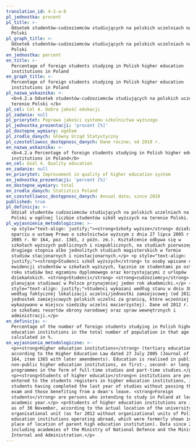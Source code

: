 ```yaml
---
translation_id: 4-2-a-0
pl_jednostka: procent
pl_title: >-
  Odsetek studentów-cudzoziemców studiujących na polskich uczelniach na terenie
  Polski
pl_graph_title: >-
  Odsetek studentów-cudzoziemców studiujących na polskich uczelniach na terenie
  Polski
en_jednostka: percent
en_title: >-
  Percentage of foreign students studying in Polish higher education
  institutions in Poland
en_graph_title: >-
  Percentage of foreign students studying in Polish higher education
  institutions in Poland
pl_nazwa_wskaznika: >-
  <b>4.2.a Odsetek studentów-cudzoziemców studiujących na polskich uczelniach na
  terenie Polski </b>
pl_cel: Cel 4. Dobra jakość edukacji
pl_zadanie: null
pl_priorytet: Poprawa jakości systemu szkolnictwa wyższego
pl_jednostka_prezentacji: 'procent [%]'
pl_dostepne_wymiary: ogółem
pl_zrodlo_danych: Główny Urząd Statystyczny
pl_czestotliwosc_dostępnosc_danych: Dane roczne; od 2010 r.
en_nazwa_wskaznika: >-
  <b>4.2.a Percentage of foreign students studying in Polish higher education
  institutions in Poland</b>
en_cel: Goal 4. Quality education
en_zadanie: null
en_priorytet: Improvement in quality of higher education system
en_jednostka_prezentacji: 'percent [%]'
en_dostepne_wymiary: total
en_zrodlo_danych: Statistics Poland
en_czestotliwosc_dostępnosc_danych: Annual data; since 2010
published: true
pl_definicja: >-
  Udział studentów cudzoziemców studiujących na polskich uczelniach na terenie
  Polski w ogólnej liczbie studentów szkół wyższych na terenie Polski.
pl_wyjasnienia_metodologiczne: >-
  <p style="text-align: justify;"><strong>Szkoły wyższe</strong> działają w
  oparciu o ustawę Prawo o szkolnictwie wyższym z dnia 27 lipca 2005 r. (Dz.U. z
  2005 r. Nr 164, poz. 1365, z późn. zm.). Kształcenie odbywa się w
  szkołach wyższych publicznych i niepublicznych, na studiach pierwszego lub
  drugiego stopnia albo jednolitych studiach magisterskich w formie
  studiów stacjonarnych i niestacjonarnych.</p> <p style="text-align:
  justify;"><strong>Studenci szkół wyższych</strong> to osoby wpisane do
  ewidencji studentów w szkołach wyższych, łącznie ze studentami po ostatnim
  roku studiów bez egzaminu dyplomowego oraz korzystającymi z urlopów
  dziekańskich. <strong>Studenci</strong> <strong>cudzoziemcy</strong> to osoby
  planujące studiować w Polsce przynajmniej jeden rok akademicki.</p> <p
  style="text-align: justify;">Studenci wykazani według stanu w dniu 30 XI,
  według faktycznej lokalizacji uczelni/jednostki zamiejscowej (od 2012 r. - bez
  jednostek zamiejscowych polskich uczelni za granicą, które wcześniej
  wykazywano w miejscu siedziby uczelni macierzystej). Dane od 2012 r. łącznie
  ze szkołami resortów obrony narodowej oraz spraw wewnętrznych i
  administracji.</p>
en_definicja: >-
  Percentage of the number of foreign students studying in Polish higher
  education institutions in the total number of population in that age group –
  calculated in %.
en_wyjasnienia_metodologiczne: >-
  <p><strong>Higher education institutions</strong> (tertiary education) operate
  according to the Higher Education Law dated 27 July 2005 (Journal of Laws No.
  164, item 1365 with later amendments). Education is realised in public and
  non-public higher education institutions, on first-, second- or long-cycle
  programmes in the form of full-time studies and part-time studies.</p>
  <p><strong>Students of higher educatio</strong>n institutions are persons
  entered to the students registers in higher education institutions, including
  students having completed the last year of studies without passing the final
  exam and those benefiting from a dean's leave. <strong>Foreign
  students</strong> are persons who intending to study in Poland at least one
  academic year.</p> <p>Students of higher education institutions are indicated
  as of 30 November, according to the actual location of the university /
  organisational unit (as for 2012 without organizational units of Polish higher
  education institutions operating abroad, which were formerly shown in the
  place of location of parent high education institution). Data since 2012,
  including academies of the Ministry of National Defence and the Ministry of
  Internal and Administration.</p>
---
```

